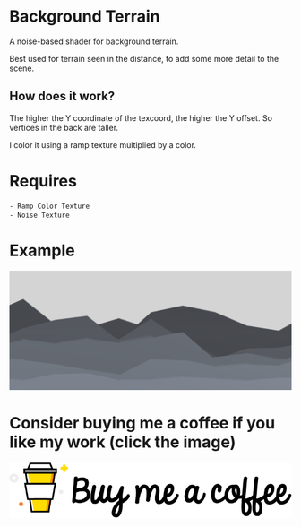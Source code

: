 # Background Terrain

A noise-based shader for background terrain.

Best used for terrain seen in the distance, to add some more detail to the scene.

## How does it work?

The higher the Y coordinate of the texcoord, the higher the Y offset. So vertices in the back are taller.

I color it using a ramp texture multiplied by a color.


# Requires

    - Ramp Color Texture
    - Noise Texture

# Example

![Terrain](Renders/Terrain.PNG "Terrain")

# Consider buying me a coffee if you like my work (click the image)
[![Foo](Renders/coffee.png)](https://www.buymeacoffee.com/ZcRuWpUBf)
